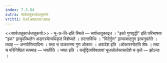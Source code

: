```yaml
---
index: 7.3.84
sutra: सार्वधातुकार्धधातुकयोः
vritti: balamanorama
---
```


<<सार्वधातुकार्धधातुकयोः>> - भू-अ-ति-इति स्थिते — सार्वधातुकाद्र्ध । "इको गुणवृद्धी" इति परिभाषया "इक" इत्युपस्थितेन अङ्गस्येत्यधिकृतं विशेष्यते । तदन्तविधिः । "मिदेर्गुण" इत्यस्माद्गुण इत्यनुवर्तते । तदाह — अनयोरित्यादिना । तथा च ऊकारस्य गुण ओकारः । अवादेश इति ।ओकारस्येटति शेषः । तथा च परिनिष्ठितं रूपमाह —  भवतीति । भवत इति । कर्तृद्वित्वविवक्षायां भूधातोर्लस्तसादेशे च कृते — झोऽन्तः ।